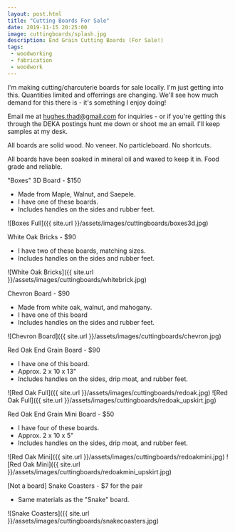 ```yaml
---
layout: post.html
title: "Cutting Boards For Sale"
date: 2019-11-15 20:25:00
image: cuttingboards/splash.jpg
description: End Grain Cutting Boards (For Sale!)
tags:
 - woodworking
 - fabrication
 - woodwork
---
```


I'm making cutting/charcuterie boards for sale locally. I'm just getting into this. Quantities limited and offerrings are changing. We'll see how much demand for this there is - it's something I enjoy doing!

Email me at hughes.thad@gmail.com for inquiries - or if you're getting this through the DEKA postings hunt me down or shoot me an email. I'll keep samples at my desk.

All boards are solid wood. No veneer. No particleboard. No shortcuts.

All boards have been soaked in mineral oil and waxed to keep it in. Food grade and reliable.

"Boxes" 3D Board - $150
- Made from Maple, Walnut, and Saepele.
- I have one of these boards.
- Includes handles on the sides and rubber feet.

![Boxes Full]({{ site.url }}/assets/images/cuttingboards/boxes3d.jpg)

White Oak Bricks - $90
- I have two of these boards, matching sizes.
- Includes handles on the sides and rubber feet.

![White Oak Bricks]({{ site.url }}/assets/images/cuttingboards/whitebrick.jpg)

Chevron Board - $90
- Made from white oak, walnut, and mahogany.
- I have one of this board
- Includes handles on the sides and rubber feet.

![Chevron Board]({{ site.url }}/assets/images/cuttingboards/chevron.jpg)

Red Oak End Grain Board - $90
- I have one of this board.
- Approx. 2 x 10 x 13"
- Includes handles on the sides, drip moat, and rubber feet.

![Red Oak Full]({{ site.url }}/assets/images/cuttingboards/redoak.jpg)
![Red Oak Full]({{ site.url }}/assets/images/cuttingboards/redoak_upskirt.jpg)

Red Oak End Grain Mini Board - $50
- I have four of these boards.
- Approx. 2 x 10 x 5"
- Includes handles on the sides, drip moat, and rubber feet.

![Red Oak Mini]({{ site.url }}/assets/images/cuttingboards/redoakmini.jpg)
![Red Oak Mini]({{ site.url }}/assets/images/cuttingboards/redoakmini_upskirt.jpg)

[Not a board] Snake Coasters - $7 for the pair
- Same materials as the "Snake" board.

![Snake Coasters]({{ site.url }}/assets/images/cuttingboards/snakecoasters.jpg)
